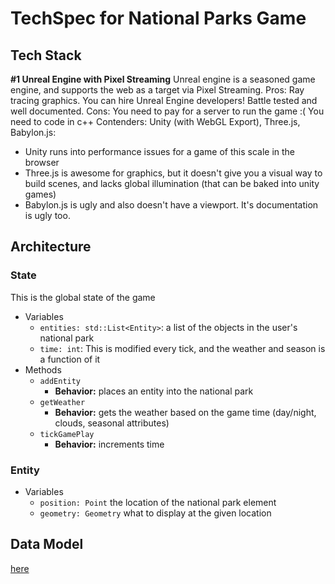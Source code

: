 # TechSpec for National Parks Game

## Tech Stack

**#1 Unreal Engine with Pixel Streaming**
Unreal engine is a seasoned game engine, and supports the web as a target via Pixel Streaming.
Pros:
Ray tracing graphics.
You can hire Unreal Engine developers!
Battle tested and well documented.
Cons:
You need to pay for a server to run the game :(
You need to code in c++
Contenders:
Unity (with WebGL Export), Three.js, Babylon.js:

- Unity runs into performance issues for a game of this scale in the browser
- Three.js is awesome for graphics, but it doesn't give you a visual way to build scenes, and lacks global illumination (that can be baked into unity games)
- Babylon.js is ugly and also doesn't have a viewport. It's documentation is ugly too.

## Architecture

### State

This is the global state of the game

- Variables
  - `entities: std::List<Entity>`: a list of the objects in the user's national park
  - `time: int`: This is modified every tick, and the weather and season is a function of it
- Methods
  - `addEntity`
    - **Behavior:** places an entity into the national park
  - `getWeather`
    - **Behavior:** gets the weather based on the game time (day/night, clouds, seasonal attributes)
  - `tickGamePlay`
    - **Behavior:** increments time

### Entity

- Variables
  - `position: Point` the location of the national park element
  - `geometry: Geometry` what to display at the given location

## Data Model

[here](https://www.figma.com/board/xqyhuKFsVyTD0bIMtytAwT/Untitled?node-id=0-1&node-type=canvas&t=jQZwJDpvA3CjMZgu-0)